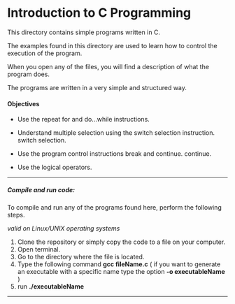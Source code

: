 # Introduction to C Programming

This directory contains simple programs written in C.

The examples found in this directory are used to learn how to control the execution of the program.

When you open any of the files, you will find a description of what the program does.

The programs are written in a very simple and structured way.

#### Objectives

- Use the repeat for and do...while instructions.
- Understand multiple selection using the switch selection instruction. switch selection.
- Use the program control instructions break and continue.
  continue.

- Use the logical operators.

------

##### Compile and run code:

To compile and run any of the programs found here, perform the following steps.

*valid on Linux/UNIX operating systems*

1. Clone the repository or simply copy the code to a file on your computer.
2. Open terminal.
3. Go to the directory where the file is located.
4. Type the following command **gcc fileName.c** ( if you want to generate an executable with a specific name type the option **-o executableName** )
5. run **./executableName**

------

